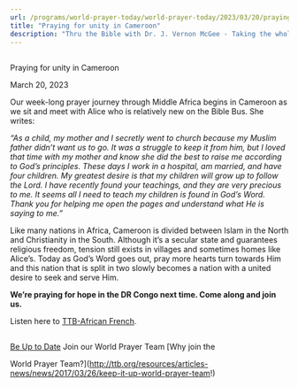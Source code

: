 ```yaml
---
url: /programs/world-prayer-today/world-prayer-today/2023/03/20/praying-for-unity-in-cameroon
title: "Praying for unity in Cameroon"
description: "Thru the Bible with Dr. J. Vernon McGee - Taking the whole Word to the whole world"
---
```







## 
 Praying for unity in Cameroon


March 20, 2023




Our week-long prayer journey through Middle Africa begins in Cameroon as we sit and meet with Alice who is relatively new on the Bible Bus. She writes:

*“As a child, my mother and I secretly went to church because my Muslim father didn’t want us to go. It was a struggle to keep it from him, but I loved that time with my mother and know she did the best to raise me according to God’s principles. These days I work in a hospital, am married, and have four children. My greatest desire is that my children will grow up to follow the Lord. I have recently found your teachings, and they are very precious to me. It seems all I need to teach my children is found in God’s Word. Thank you for helping me open the pages and understand what He is saying to me.”*

Like many nations in Africa, Cameroon is divided between Islam in the North and Christianity in the South. Although it’s a secular state and guarantees religious freedom, tension still exists in villages and sometimes homes like Alice’s. Today as God’s Word goes out, pray more hearts turn towards Him and this nation that is split in two slowly becomes a nation with a united desire to seek and serve Him.

**We’re praying for hope in the DR Congo next time. Come along and join us.**

Listen here to [TTB-African French](https://ttb.twr.org/home/day,0412/language,FRA-AFR).







## 




[Be Up to Date](http://feeds.feedburner.com/WorldPrayerToday "World Prayer Today RSS Feed")
Join our World Prayer Team
[Why join the  

World Prayer Team?](http://ttb.org/resources/articles-news/news/2017/03/26/keep-it-up-world-prayer-team!)




